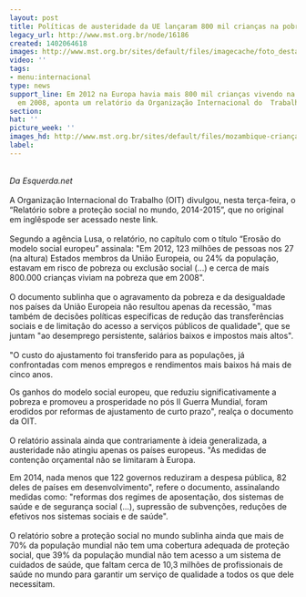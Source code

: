 ```yaml
---
layout: post
title: Políticas de austeridade da UE lançaram 800 mil crianças na pobreza
legacy_url: http://www.mst.org.br/node/16186
created: 1402064618
images: http://www.mst.org.br/sites/default/files/imagecache/foto_destaque/mozambique-criançapobre-reprodução2222.gif
video: ''
tags:
- menu:internacional
type: news
support_line: Em 2012 na Europa havia mais 800 mil crianças vivendo na pobreza do  que
  em 2008, aponta um relatório da Organização Internacional do  Trabalho
section: 
hat: ''
picture_week: ''
images_hd: http://www.mst.org.br/sites/default/files/mozambique-criançapobre-reprodução2222.gif
label: 
---
```

<p><br><em>Da Esquerda.net</em><br><br>A Organização Internacional do Trabalho (OIT) divulgou, nesta terça-feira, o “Relatório sobre a proteção social no mundo, 2014-2015”, que no original em inglêspode ser acessado neste link.<br><br>Segundo a agência Lusa, o relatório, no capítulo com o título “Erosão do modelo social europeu” assinala: "Em 2012, 123 milhões de pessoas nos 27 (na altura) Estados membros da União Europeia, ou 24% da população, estavam em risco de pobreza ou exclusão social (...) e cerca de mais 800.000 crianças viviam na pobreza que em 2008".<br><br>O documento sublinha que o agravamento da pobreza e da desigualdade nos países da União Europeia não resultou apenas da recessão, "mas também de decisões políticas específicas de redução das transferências sociais e de limitação do acesso a serviços públicos de qualidade", que se juntam "ao desemprego persistente, salários baixos e impostos mais altos".<br><br>"O custo do ajustamento foi transferido para as populações, já confrontadas com menos empregos e rendimentos mais baixos há mais de cinco anos.</p><p>Os ganhos do modelo social europeu, que reduziu significativamente a pobreza e promoveu a prosperidade no pós II Guerra Mundial, foram erodidos por reformas de ajustamento de curto prazo", realça o documento da OIT.<br><br>O relatório assinala ainda que contrariamente à ideia generalizada, a austeridade não atingiu apenas os países europeus. "As medidas de contenção orçamental não se limitaram à Europa.</p><p>Em 2014, nada menos que 122 governos reduziram a despesa pública, 82 deles de países em desenvolvimento", refere o documento, assinalando medidas como: "reformas dos regimes de aposentação, dos sistemas de saúde e de segurança social (...), supressão de subvenções, reduções de efetivos nos sistemas sociais e de saúde".<br><br>O relatório sobre a proteção social no mundo sublinha ainda que mais de 70% da população mundial não tem uma cobertura adequada de proteção social, que 39% da população mundial não tem acesso a um sistema de cuidados de saúde, que faltam cerca de 10,3 milhões de profissionais de saúde no mundo para garantir um serviço de qualidade a todos os que dele necessitam.<br>&nbsp;</p>
